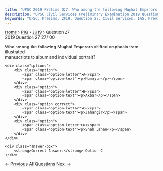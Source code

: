 ```yaml
---
title: "UPSC 2019 Prelims Q27: Who among the following Mughal Emperors shifted emphasis fro..."
description: "UPSC Civil Services Preliminary Examination 2019 Question 27 with options and answer"
keywords: "UPSC, Prelims, 2019, Question 27, Civil Services, IAS, Previous Year Questions"
---
```


<nav class="breadcrumb">
    <a href="../../">Home</a>
    <span>›</span>
    <a href="../">PIQ</a>
    <span>›</span>
    <a href="./">2019</a>
    <span>›</span>
    <span>Question 27</span>
</nav>

<div class="question-header">
    <div class="question-meta">
        <span class="year-badge">2019</span>
        <span class="question-number">Question 27</span>
        <span class="progress">27/100</span>
    </div>
    <div class="progress-bar">
        <div class="progress-fill" style="width: 27.0%"></div>
    </div>
</div>

<div class="question-content">
    <div class="question-text">
        <p>Who among the following Mughal Emperors shifted emphasis from illustrated<br />
manuscripts to album and individual portrait?</p>
    </div>
    
    <div class="options">
        <div class="option">
            <span class="option-letter">A</span>
            <span class="option-text"><p>Humayun</p></span>
        </div>
        <div class="option">
            <span class="option-letter">B</span>
            <span class="option-text"><p>Akbar</p></span>
        </div>
        <div class="option correct">
            <span class="option-letter">C</span>
            <span class="option-text"><p>Jahangir</p></span>
        </div>
        <div class="option">
            <span class="option-letter">D</span>
            <span class="option-text"><p>Shah Jahan</p></span>
        </div>
    </div>

    <div class="answer-box">
        <strong>Correct Answer:</strong> Option C
    </div>
</div>

<div class="question-nav">
    <a href="../q026-with-reference-to-mian-tansen-which-one-of-the-fol/" class="nav-btn prev">← Previous</a>
    <a href="../" class="nav-btn center">All Questions</a>
    <a href="../q028-which-one-of-the-following-national-parks-lies-com/" class="nav-btn next">Next →</a>
</div>
